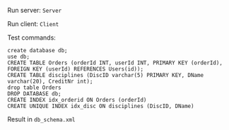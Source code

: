 Run server: `Server`

Run client: `Client`

Test commands:

    create database db;
    use db;
    CREATE TABLE Orders (orderId INT, userId INT, PRIMARY KEY (orderId), FOREIGN KEY (userId) REFERENCES Users(id));
    CREATE TABLE disciplines (DiscID varchar(5) PRIMARY KEY, DName varchar(20), CreditNr int);
    drop table Orders
    DROP DATABASE db;
    CREATE INDEX idx_orderid ON Orders (orderId)
    CREATE UNIQUE INDEX idx_disc ON disciplines (DiscID, DName)

Result in `db_schema.xml`